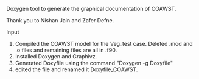Doxygen tool to generate the graphical documentation
 of COAWST. 

Thank you to Nishan Jain and Zafer Defne.

Input
1. Compiled the COAWST model for the Veg_test case. Deleted .mod and .o files 
 and remaining files are all in .f90. 
2. Installed Doxygen and Graphivz. 
3. Generated Doxyfile using the command
"Doxygen -g Doxyfile"
4. edited the file and renamed it Doxyfile_COAWST. 


